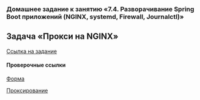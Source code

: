 ### Домашнее задание к занятию «7.4. Разворачивание Spring Boot приложений (NGINX, systemd, Firewall, Journalctl)»

## Задача «Прокси на NGINX»

[Ссылка на задание](https://github.com/netology-code/jd-homeworks/blob/master/linux/task1/README.md)


#### Проверочные ссылки 

[Форма](http://localhost/signin/)

[Проксирование](http://localhost/authorize?name=Olga&password=12345678)
